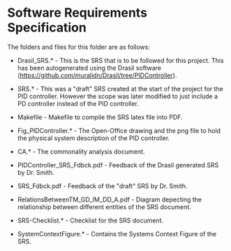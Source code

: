 # Software Requirements Specification

The folders and files for this folder are as follows:

- Drasil_SRS.* - This is the SRS that is to be followed for this project. This has been autogenerated using the Drasil software (https://github.com/muralidn/Drasil/tree/PIDController).

- SRS.* - This was a "draft" SRS created at the start of the project for the PID controller. However the scope was later modified to just include a PD controller instead of the PID controller.

- Makefile - Makefile to compile the SRS latex file into PDF.

- Fig_PIDController.* - The Open-Office drawing and the png file to hold the physical system description of the PID controller.

- CA.* - The commonality analysis document.

- PIDController_SRS_Fdbck.pdf - Feedback of the Drasil generated SRS by Dr. Smith.

- SRS_Fdbck.pdf - Feedback of the "draft" SRS by Dr. Smith.

- RelationsBetweenTM_GD_IM_DD_A.pdf - Diagram depecting the relationship between different entities of the SRS document.

- SRS-Checklist.* - Checklist for the SRS document. 

- SystemContextFigure.* - Contains the Systems Context Figure of the SRS.

